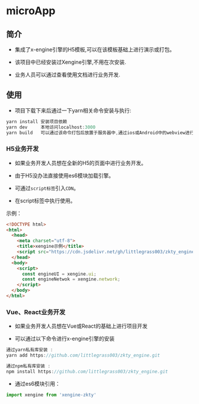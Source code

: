 # microApp



## 简介

- 集成了x-engine引擎的H5模板,可以在该模板基础上进行演示或打包。

- 该项目中已经安装过Xengine引擎,不用在次安装.

- 业务人员可以通过查看使用文档进行业务开发.



## 使用

- 项目下载下来后通过一下yarn相关命令安装与执行:

```javascript
yarn install 安装项目依赖
yarn dev     本地访问localhost:3000
yarn build   可以通过该命令打包后放置于服务器中,通过ios或Android中的webview进行下载,解压,访问查看效果。
```



### H5业务开发

- 如果业务开发人员想在全新的H5的页面中进行业务开发。

- 由于H5没办法直接使用es6模块加载引擎。
- 可通过`script标签`引入`CDN`。
- 在script标签中执行使用。

示例：

```html
<!DOCTYPE html>
<html>
  <head>
    <meta charset="utf-8">
    <title>xengine示例</title>
    <script src="https://cdn.jsdelivr.net/gh/littlegrass003/zkty_engine/dist/engine-zkty.min.js"></script>
  </head>
  <body>
    <script>
      const engineUI = xengine.ui;
      const engineNetwok = xengine.network;
    </script>
  </body>
</html>
```



### Vue、React业务开发

- 如果业务开发人员想在Vue或React的基础上进行项目开发

- 可以通过以下命令进行x-engine引擎的安装

```javascript
通过yarn私有库安装 :
yarn add https://github.com/littlegrass003/zkty_engine.git

通过npm私有库安装 :
npm install https://github.com/littlegrass003/zkty_engine.git
```

- 通过es6模块引用：

```javascript
import xengine from 'xengine-zkty'
```

 



